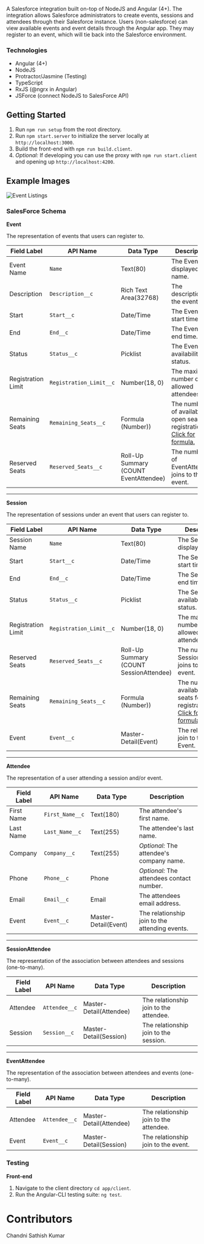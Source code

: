 A Salesforce integration built on-top of NodeJS and Angular (4+). The integration allows Salesforce administrators to create events, sessions and attendees through their Salesforce instance. Users (non-salesforce) can view available events and event details through the Angular app. They may register to an event, which will tie back into the Salesforce environment.


### Technologies
- Angular (4+)
- NodeJS
- Protractor/Jasmine (Testing)
- TypeScript
- RxJS (@ngrx in Angular)
- JSForce (connect NodeJS to SalesForce API)

## Getting Started
1. Run `npm run setup` from the root directory.
2. Run `npm start.server` to initialize the server locally at `http://localhost:3000`.
3. Build the front-end with `npm run build.client`.
4. _Optional:_ If developing you can use the proxy with `npm run start.client` and opening up `http://localhost:4200`.

## Example Images
![Event Listings](https://media.giphy.com/media/l0IxZHbDLN0gdjnZC/giphy.gif)

### SalesForce Schema
**Event**

The representation of events that users can register to.

|Field Label|API Name|Data Type|Description|
|--|--|--|--|
|Event Name|`Name`|Text(80)|The Event's displayed name.|
|Description|`Description__c`|Rich Text Area(32768)|The description of the event.|
|Start|`Start__c`|Date/Time|The Event's start time.|
|End|`End__c`|Date/Time|The Event's end time.|
|Status|`Status__c`|Picklist|The Event's availability status.|
|Registration Limit|`Registration_Limit__c`|Number(18, 0)|The maximum number of allowed attendees.|
|Remaining Seats|`Remaining_Seats__c`|Formula (Number))|The number of available open seats for registration. [Click for formula.](https://github.com/sean-perkins/eventforce/wiki/Remaining-Seats-Formula-(SalesForce))|
|Reserved Seats|`Reserved_Seats__c`|Roll-Up Summary (COUNT EventAttendee)|The number of EventAttendee joins to this event.|

---

**Session**

The representation of sessions under an event that users can register to.

|Field Label|API Name|Data Type|Description|
|--|--|--|--|
|Session Name|`Name`|Text(80)|The Session's displayed name.|
|Start|`Start__c`|Date/Time|The Sessions's start time.|
|End|`End__c`|Date/Time|The Sessions's end time.|
|Status|`Status__c`|Picklist|The Sessions's availability status.|
|Registration Limit|`Registration_Limit__c`|Number(18, 0)|The maximum number of allowed attendees.|
|Reserved Seats|`Reserved_Seats__c`|Roll-Up Summary (COUNT SessionAttendee)|The number of SessionAttendee joins to this event.|
|Remaining Seats|`Remaining_Seats__c`|Formula (Number))|The number of available open seats for registration. [Click for formula.](https://github.com/sean-perkins/eventforce/wiki/Remaining-Seats-Formula-(SalesForce))
|Event|`Event__c`|Master-Detail(Event)|The relationship join to the parent Event.|

---

**Attendee**

The representation of a user attending a session and/or event.

|Field Label|API Name|Data Type|Description|
|--|--|--|--|
|First Name|`First_Name__c`|Text(180)|The attendee's first name.|
|Last Name|`Last_Name__c`|Text(255)|The attendee's last name.|
|Company|`Company__c`|Text(255)|_Optional:_ The attendee's company name.
|Phone|`Phone__c`|Phone|_Optional:_ The attendees contact number.|
|Email|`Email__c`|Email|The attendees email address.|
|Event|`Event__c`|Master-Detail(Event)|The relationship join to the attending events.|

---

**SessionAttendee**

The representation of the association between attendees and sessions (one-to-many).

|Field Label|API Name|Data Type|Description|
|--|--|--|--|
|Attendee|`Attendee__c`|Master-Detail(Attendee)|The relationship join to the attendee.|
|Session|`Session__c`|Master-Detail(Session)|The relationship join to the session.|

---

**EventAttendee**

The representation of the association between attendees and events (one-to-many).

|Field Label|API Name|Data Type|Description|
|--|--|--|--|
|Attendee|`Attendee__c`|Master-Detail(Attendee)|The relationship join to the attendee.|
|Event|`Event__c`|Master-Detail(Session)|The relationship join to the event.|

### Testing

**Front-end**

1. Navigate to the client directory `cd app/client`.
2. Run the Angular-CLI testing suite: `ng test`.


# Contributors
Chandni Sathish Kumar
